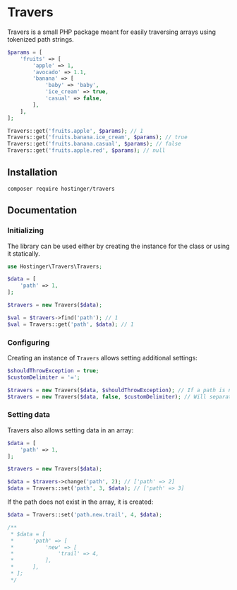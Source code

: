 # Travers

Travers is a small PHP package meant for easily traversing arrays using tokenized path strings.

```php
$params = [
    'fruits' => [
        'apple' => 1,
        'avocado' => 1.1,
        'banana' => [
            'baby' => 'baby',
            'ice_cream' => true,
            'casual' => false,
        ],
    ],
];

Travers::get('fruits.apple', $params); // 1
Travers::get('fruits.banana.ice_cream', $params); // true
Travers::get('fruits.banana.casual', $params); // false
Travers::get('fruits.apple.red', $params); // null
```

## Installation

`composer require hostinger/travers`

## Documentation
### Initializing
The library can be used either by creating the instance for the class
or using it statically.

```php
use Hostinger\Travers\Travers;

$data = [
    'path' => 1,
];

$travers = new Travers($data);

$val = $travers->find('path'); // 1
$val = Travers::get('path', $data); // 1
```

### Configuring
Creating an instance of `Travers` allows setting additional settings:
```php
$shouldThrowException = true;
$customDelimiter = '=';

$travers = new Travers($data, $shouldThrowException); // If a path is not found, will throw exception instead of returning null
$travers = new Travers($data, false, $customDelimiter); // Will separate path branches by the provided delimiter
```

### Setting data
Travers also allows setting data in an array:
```php
$data = [
    'path' => 1,
];

$travers = new Travers($data);

$data = $travers->change('path', 2); // ['path' => 2]
$data = Travers::set('path', 3, $data); // ['path' => 3]
```

If the path does not exist in the array, it is created:
```php
$data = Travers::set('path.new.trail', 4, $data);

/**
 * $data = [
 *      'path' => [
 *          'new' => [
 *              'trail' => 4,
 *          ],
 *      ],
 * ];
 */
```

